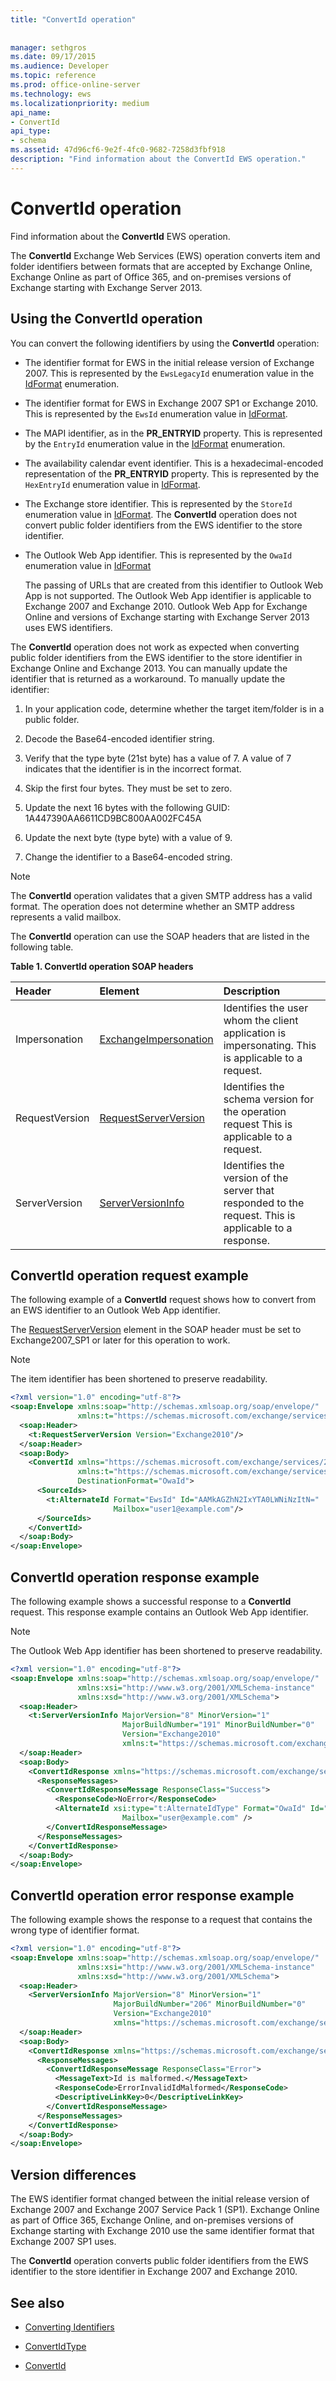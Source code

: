 ```yaml
---
title: "ConvertId operation"
 
 
manager: sethgros
ms.date: 09/17/2015
ms.audience: Developer
ms.topic: reference
ms.prod: office-online-server
ms.technology: ews
ms.localizationpriority: medium
api_name:
- ConvertId
api_type:
- schema
ms.assetid: 47d96cf6-9e2f-4fc0-9682-7258d3fbf918
description: "Find information about the ConvertId EWS operation."
---
```


# ConvertId operation

Find information about the **ConvertId** EWS operation. 
  
The **ConvertId** Exchange Web Services (EWS) operation converts item and folder identifiers between formats that are accepted by Exchange Online, Exchange Online as part of Office 365, and on-premises versions of Exchange starting with Exchange Server 2013. 
  
## Using the ConvertId operation
<a name="bk_usingConvertId"> </a>

You can convert the following identifiers by using the **ConvertId** operation: 
  
- The identifier format for EWS in the initial release version of Exchange 2007. This is represented by the  `EwsLegacyId` enumeration value in the [IdFormat](https://msdn.microsoft.com/library/microsoft.exchange.webservices.data.idformat%28v=exchg.80%29.aspx) enumeration. 
    
- The identifier format for EWS in Exchange 2007 SP1 or Exchange 2010. This is represented by the  `EwsId` enumeration value in [IdFormat](https://msdn.microsoft.com/library/microsoft.exchange.webservices.data.idformat%28v=exchg.80%29.aspx).
    
- The MAPI identifier, as in the **PR_ENTRYID** property. This is represented by the  `EntryId` enumeration value in the [IdFormat](https://msdn.microsoft.com/library/microsoft.exchange.webservices.data.idformat%28v=exchg.80%29.aspx) enumeration. 
    
- The availability calendar event identifier. This is a hexadecimal-encoded representation of the **PR_ENTRYID** property. This is represented by the  `HexEntryId` enumeration value in [IdFormat](https://msdn.microsoft.com/library/microsoft.exchange.webservices.data.idformat%28v=exchg.80%29.aspx).
    
- The Exchange store identifier. This is represented by the  `StoreId` enumeration value in [IdFormat](https://msdn.microsoft.com/library/microsoft.exchange.webservices.data.idformat%28v=exchg.80%29.aspx). The **ConvertId** operation does not convert public folder identifiers from the EWS identifier to the store identifier. 
    
- The Outlook Web App identifier. This is represented by the  `OwaId` enumeration value in [IdFormat](https://msdn.microsoft.com/library/microsoft.exchange.webservices.data.idformat%28v=exchg.80%29.aspx)
    
    The passing of URLs that are created from this identifier to Outlook Web App is not supported. The Outlook Web App identifier is applicable to Exchange 2007 and Exchange 2010. Outlook Web App for Exchange Online and versions of Exchange starting with Exchange Server 2013 uses EWS identifiers.
    
The **ConvertId** operation does not work as expected when converting public folder identifiers from the EWS identifier to the store identifier in Exchange Online and Exchange 2013. You can manually update the identifier that is returned as a workaround. To manually update the identifier: 
  
1. In your application code, determine whether the target item/folder is in a public folder. 
    
2. Decode the Base64-encoded identifier string.
    
3. Verify that the type byte (21st byte) has a value of 7. A value of 7 indicates that the identifier is in the incorrect format.
    
4. Skip the first four bytes. They must be set to zero.
    
5. Update the next 16 bytes with the following GUID: 1A447390AA6611CD9BC800AA002FC45A
    
6. Update the next byte (type byte) with a value of 9.
    
7. Change the identifier to a Base64-encoded string.
    
> [!NOTE]
> The **ConvertId** operation validates that a given SMTP address has a valid format. The operation does not determine whether an SMTP address represents a valid mailbox. 
  
The **ConvertId** operation can use the SOAP headers that are listed in the following table. 
  
**Table 1. ConvertId operation SOAP headers**

|**Header**|**Element**|**Description**|
|:-----|:-----|:-----|
|Impersonation  <br/> |[ExchangeImpersonation](exchangeimpersonation.md) <br/> |Identifies the user whom the client application is impersonating. This is applicable to a request.  <br/> |
|RequestVersion  <br/> |[RequestServerVersion](requestserverversion.md) <br/> |Identifies the schema version for the operation request This is applicable to a request.  <br/> |
|ServerVersion  <br/> |[ServerVersionInfo](serverversioninfo.md) <br/> |Identifies the version of the server that responded to the request. This is applicable to a response.  <br/> |
   
## ConvertId operation request example
<a name="bk_usingConvertId"> </a>

The following example of a **ConvertId** request shows how to convert from an EWS identifier to an Outlook Web App identifier. 
  
The [RequestServerVersion](requestserverversion.md) element in the SOAP header must be set to Exchange2007_SP1 or later for this operation to work. 
  
> [!NOTE]
> The item identifier has been shortened to preserve readability. 
  
```XML
<?xml version="1.0" encoding="utf-8"?>
<soap:Envelope xmlns:soap="http://schemas.xmlsoap.org/soap/envelope/"
               xmlns:t="https://schemas.microsoft.com/exchange/services/2006/types">
  <soap:Header>
    <t:RequestServerVersion Version="Exchange2010"/>
  </soap:Header>
  <soap:Body>
    <ConvertId xmlns="https://schemas.microsoft.com/exchange/services/2006/messages"
               xmlns:t="https://schemas.microsoft.com/exchange/services/2006/types"
               DestinationFormat="OwaId">
      <SourceIds>
        <t:AlternateId Format="EwsId" Id="AAMkAGZhN2IxYTA0LWNiNzItN="
                       Mailbox="user1@example.com"/>
      </SourceIds>
    </ConvertId>
  </soap:Body>
</soap:Envelope>
```

## ConvertId operation response example
<a name="bk_usingConvertId"> </a>

The following example shows a successful response to a **ConvertId** request. This response example contains an Outlook Web App identifier. 
  
> [!NOTE]
> The Outlook Web App identifier has been shortened to preserve readability. 
  
```XML
<?xml version="1.0" encoding="utf-8"?>
<soap:Envelope xmlns:soap="http://schemas.xmlsoap.org/soap/envelope/" 
               xmlns:xsi="http://www.w3.org/2001/XMLSchema-instance" 
               xmlns:xsd="http://www.w3.org/2001/XMLSchema">
  <soap:Header>
    <t:ServerVersionInfo MajorVersion="8" MinorVersion="1" 
                         MajorBuildNumber="191" MinorBuildNumber="0" 
                         Version="Exchange2010" 
                         xmlns:t="https://schemas.microsoft.com/exchange/services/2006/types" />
  </soap:Header>
  <soap:Body>
    <ConvertIdResponse xmlns="https://schemas.microsoft.com/exchange/services/2006/messages">
      <ResponseMessages>
        <ConvertIdResponseMessage ResponseClass="Success">
          <ResponseCode>NoError</ResponseCode>
          <AlternateId xsi:type="t:AlternateIdType" Format="OwaId" Id="RgAAAAAS2%2" 
                         Mailbox="user@example.com" />
        </ConvertIdResponseMessage>
      </ResponseMessages>
    </ConvertIdResponse>
  </soap:Body>
</soap:Envelope>
```

## ConvertId operation error response example
<a name="bk_usingConvertId"> </a>

The following example shows the response to a request that contains the wrong type of identifier format.
  
```XML
<?xml version="1.0" encoding="utf-8"?>
<soap:Envelope xmlns:soap="http://schemas.xmlsoap.org/soap/envelope/"
               xmlns:xsi="http://www.w3.org/2001/XMLSchema-instance"
               xmlns:xsd="http://www.w3.org/2001/XMLSchema">
  <soap:Header>
    <ServerVersionInfo MajorVersion="8" MinorVersion="1" 
                       MajorBuildNumber="206" MinorBuildNumber="0"
                       Version="Exchange2010" 
                       xmlns="https://schemas.microsoft.com/exchange/services/2006/types" />
  </soap:Header>
  <soap:Body>
    <ConvertIdResponse xmlns="https://schemas.microsoft.com/exchange/services/2006/messages">
      <ResponseMessages>
        <ConvertIdResponseMessage ResponseClass="Error">
          <MessageText>Id is malformed.</MessageText>
          <ResponseCode>ErrorInvalidIdMalformed</ResponseCode>
          <DescriptiveLinkKey>0</DescriptiveLinkKey>
        </ConvertIdResponseMessage>
      </ResponseMessages>
    </ConvertIdResponse>
  </soap:Body>
</soap:Envelope>
```

## Version differences
<a name="bk_ConvertIdVersionDiff"> </a>

The EWS identifier format changed between the initial release version of Exchange 2007 and Exchange 2007 Service Pack 1 (SP1). Exchange Online as part of Office 365, Exchange Online, and on-premises versions of Exchange starting with Exchange 2010 use the same identifier format that Exchange 2007 SP1 uses.
  
The **ConvertId** operation converts public folder identifiers from the EWS identifier to the store identifier in Exchange 2007 and Exchange 2010. 
  
## See also
<a name="bk_ConvertIdVersionDiff"> </a>

- [Converting Identifiers](https://msdn.microsoft.com/library/a5391746-b6ef-4f48-8fc8-8255258651aa%28Office.15%29.aspx)
    
- [ConvertIdType](https://msdn.microsoft.com/library/ExchangeWebServices.ConvertIdType.aspx)
    
- [ConvertId](https://msdn.microsoft.com/library/ExchangeWebServices.ExchangeServiceBinding.ConvertId.aspx)
    

